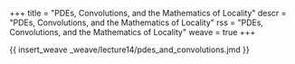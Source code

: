 +++
title = "PDEs, Convolutions, and the Mathematics of Locality"
descr = "PDEs, Convolutions, and the Mathematics of Locality"
rss = "PDEs, Convolutions, and the Mathematics of Locality"
weave = true
+++

{{ insert_weave _weave/lecture14/pdes_and_convolutions.jmd }}
